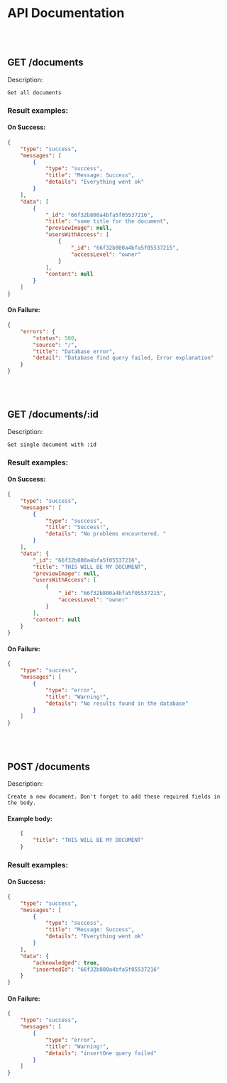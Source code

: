 
# API Documentation
<br><br>




## GET /documents

Description:

    Get all documents


### Result examples:

#### On Success:
```json 
{
    "type": "success",
    "messages": [
        {
            "type": "success",
            "title": "Message: Success",
            "details": "Everything went ok"
        }
    ],
    "data": [
        {
            "_id": "66f32b800a4bfa5f05537216",
            "title": "some title for the document",
            "previewImage": null,
            "usersWithAccess": [
                {
                    "_id": "66f32b800a4bfa5f05537215",
                    "accessLevel": "owner"
                }
            ],
            "content": null
        }
    ]
}
```

#### On Failure:
```json 
{
    "errors": {
        "status": 500,
        "source": "/",
        "title": "Database error",
        "detail": "Database find query failed, Error explanation"
    }
}
```






<br><br>

## GET /documents/:id

Description:

    Get single document with :id


### Result examples:

#### On Success:
```json 
{
    "type": "success",
    "messages": [
        {
            "type": "success",
            "title": "Success!",
            "details": "No problems encountered. "
        }
    ],
    "data": {
        "_id": "66f32b800a4bfa5f05537216",
        "title": "THIS WILL BE MY DOCUMENT",
        "previewImage": null,
        "usersWithAccess": [
            {
                "_id": "66f32b800a4bfa5f05537215",
                "accessLevel": "owner"
            }
        ],
        "content": null
    }
}
```

#### On Failure:
```json 
{
    "type": "success",
    "messages": [
        {
            "type": "error",
            "title": "Warning!",
            "details": "No results found in the database"
        }
    ]
}
```


<br><br>

## POST /documents

Description:

    Create a new document. Don't forget to add these required fields in the body.




#### Example body:
```json
    {
        "title": "THIS WILL BE MY DOCUMENT"
    }
```

### Result examples:

#### On Success:
```json
{
    "type": "success",
    "messages": [
        {
            "type": "success",
            "title": "Message: Success",
            "details": "Everything went ok"
        }
    ],
    "data": {
        "acknowledged": true,
        "insertedId": "66f32b800a4bfa5f05537216"
    }
}
```

#### On Failure:
```json 
{
    "type": "success",
    "messages": [
        {
            "type": "error",
            "title": "Warning!",
            "details": "insertOne query failed"
        }
    ]
}
```



